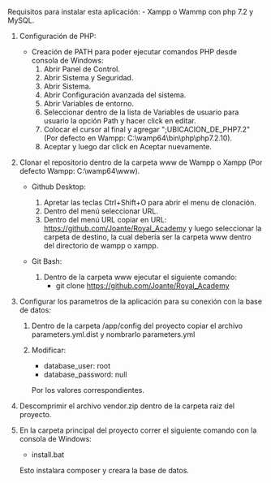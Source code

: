 Requisitos para instalar esta aplicación:
	- Xampp o Wammp con php 7.2 y MySQL.

 1) Configuración de PHP:
 	- Creación de PATH para poder ejecutar comandos PHP desde consola de Windows:
 		1) Abrir Panel de Control.
 		2) Abrir Sistema y Seguridad.
 		3) Abrir Sistema.
 		4) Abrir Configuración avanzada del sistema.
 		5) Abrir Variables de entorno.
 		6) Seleccionar dentro de la lista de Variables de usuario para usuario la opción Path y hacer click en editar.
 		7) Colocar el cursor al final y agregar ";UBICACION_DE_PHP7.2" (Por defecto en Wampp: C:\wamp64\bin\php\php7.2.10).
 		8) Aceptar y luego dar click en Aceptar nuevamente.

 2) Clonar el repositorio dentro de la carpeta www de Wampp o Xampp (Por defecto Wampp: C:\\wamp64\www\).
 	- Github Desktop:
 		1) Apretar las teclas Ctrl+Shift+O para abrir el menu de clonación.
 		2) Dentro del menú seleccionar URL.
 		3) Dentro del menú URL copiar en URL: https://github.com/Joante/Royal_Academy y luego seleccionar la carpeta de destino, la cual debería ser la carpeta www dentro del directorio de wampp o xampp.

 	- Git Bash: 
 		1) Dentro de la carpeta www ejecutar el siguiente comando:
 			- git clone https://github.com/Joante/Royal_Academy

 3) Configurar los parametros de la aplicación para su conexión con la base de datos:
 	1) Dentro de la carpeta /app/config del proyecto copiar el archivo parameters.yml.dist y nombrarlo parameters.yml
 	2) Modificar: 
 		- database_user: root
    	- database_password: null

    	Por los valores correspondientes.

 4) Descomprimir el archivo vendor.zip dentro de la carpeta raiz del proyecto.

 5) En la carpeta principal del proyecto correr el siguiente comando con la consola de Windows:
 	- install.bat

 	Esto instalara composer y creara la base de datos.